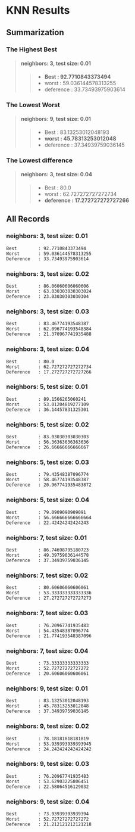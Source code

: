 # KNN Results

## Summarization

### The Highest Best

>#### neighbors: 3, test size: 0.01
>> - **Best		: 92.7710843373494**
>> - worst		: 59.036144578313255
>> - deference	: 33.73493975903614

### The Lowest Worst

>#### neighbors: 9, test size: 0.01
>> - Best		: 83.13253012048193
>> - **worst	: 45.78313253012048**
>> - deference	: 37.34939759036145

### The Lowest difference

>#### neighbors: 3, test size: 0.04
>> - Best			: 80.0
>> - worst			: 62.727272727272734
>> - **deference	: 17.272727272727266**

## All Records

### neighbors: 3, test size: 0.01

	Best		: 92.7710843373494
	Worst		: 59.036144578313255
	Deference	: 33.73493975903614
 
### neighbors: 3, test size: 0.02

	Best		: 86.06060606060606
	Worst		: 63.030303030303024
	Deference	: 23.03030303030304
 
### neighbors: 3, test size: 0.03

	Best		: 83.46774193548387
	Worst		: 62.096774193548384
	Deference	: 21.370967741935488
 
### neighbors: 3, test size: 0.04

	Best		: 80.0
	Worst		: 62.727272727272734
	Deference	: 17.272727272727266
 
### neighbors: 5, test size: 0.01

	Best		: 89.1566265060241
	Worst		: 53.01204819277109
	Deference	: 36.14457831325301
 
### neighbors: 5, test size: 0.02

	Best		: 83.03030303030303
	Worst		: 56.36363636363636
	Deference	: 26.66666666666667
 
### neighbors: 5, test size: 0.03

	Best		: 79.43548387096774
	Worst		: 58.46774193548387
	Deference	: 20.967741935483872
 
### neighbors: 5, test size: 0.04

	Best		: 79.0909090909091
	Worst		: 56.666666666666664
	Deference	: 22.42424242424243
 
### neighbors: 7, test size: 0.01

	Best		: 86.74698795180723
	Worst		: 49.39759036144578
	Deference	: 37.34939759036145
 
### neighbors: 7, test size: 0.02

	Best		: 80.60606060606061
	Worst		: 53.333333333333336
	Deference	: 27.272727272727273
 
### neighbors: 7, test size: 0.03

	Best		: 76.20967741935483
	Worst		: 54.43548387096774
	Deference	: 21.774193548387096
 
### neighbors: 7, test size: 0.04

	Best		: 73.33333333333333
	Worst		: 52.72727272727272
	Deference	: 20.60606060606061
 
### neighbors: 9, test size: 0.01

	Best		: 83.13253012048193
	Worst		: 45.78313253012048
	Deference	: 37.34939759036145
 
### neighbors: 9, test size: 0.02

	Best		: 78.18181818181819
	Worst		: 53.939393939393945
	Deference	: 24.242424242424242
 
### neighbors: 9, test size: 0.03

	Best		: 76.20967741935483
	Worst		: 53.62903225806451
	Deference	: 22.58064516129032
 
### neighbors: 9, test size: 0.04

	Best		: 73.93939393939394
	Worst		: 52.72727272727272
	Deference	: 21.212121212121218
 